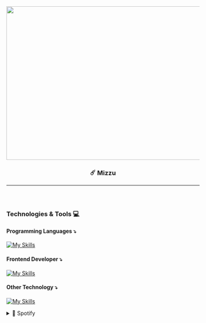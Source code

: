 <div align="center">
<!--Img-->

  <img align="center" height="400" width="700" src="https://media.tenor.com/On7nVJgMM7YAAAAC/your-name-kimi-no-na-wa.giff"  />



  
### ☄️ Mizzu
---
###


<br>
<div align="left">
 <h3>Technologies & Tools 💻</h4>
  
 <h4>Programming Languages ⤵</h4>
  
[![My Skills](https://skillicons.dev/icons?i=python,js,dart)](https://skillicons.dev)
  
<h4>Frontend Developer ⤵</h4>
<!--Icons-->
  
[![My Skills](https://skillicons.dev/icons?i=html,css,bootstrap,tailwind,js)](https://skillicons.dev)

<h4>Other Technology ⤵</h4>

[![My Skills](https://skillicons.dev/icons?i=dart,flutter,python,django,flask)](https://skillicons.dev)
<details>
  <summary>🎵 Spotify</summary>
  
![Alt text](https://spotify-recently-played-readme.vercel.app/api?user=31t5ldnl22dk6cziqtedriwbgera)
</details>
</div>

</div>


